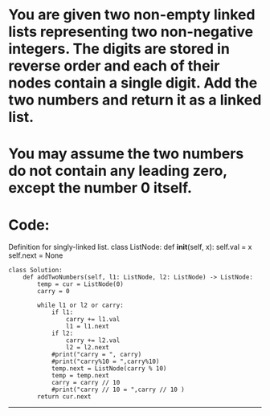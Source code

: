 # You are given two non-empty linked lists representing two non-negative integers. The digits are stored in reverse order and each of their nodes contain a single digit. Add the two numbers and return it as a linked list.

# You may assume the two numbers do not contain any leading zero, except the number 0 itself.

# Code:
Definition for singly-linked list.
    class ListNode:
        def __init__(self, x):
            self.val = x
            self.next = None

    class Solution:
        def addTwoNumbers(self, l1: ListNode, l2: ListNode) -> ListNode:
            temp = cur = ListNode(0)
            carry = 0

            while l1 or l2 or carry:
                if l1:
                    carry += l1.val
                    l1 = l1.next
                if l2:
                    carry += l2.val
                    l2 = l2.next
                #print("carry = ", carry)
                #print("carry%10 = ",carry%10)
                temp.next = ListNode(carry % 10)
                temp = temp.next
                carry = carry // 10
                #print("carry // 10 = ",carry // 10 )
            return cur.next
        
---------------------------------------------------------------------------------------------------------------
